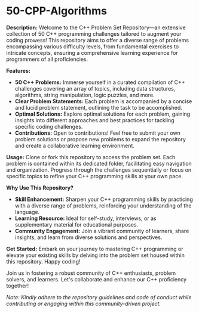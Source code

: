 # 50-CPP-Algorithms

**Description:**
Welcome to the C++ Problem Set Repository—an extensive collection of 50 C++ programming challenges tailored to augment your coding prowess! This repository aims to offer a diverse range of problems encompassing various difficulty levels, from fundamental exercises to intricate concepts, ensuring a comprehensive learning experience for programmers of all proficiencies.

**Features:**
- **50 C++ Problems:** Immerse yourself in a curated compilation of C++ challenges covering an array of topics, including data structures, algorithms, string manipulation, logic puzzles, and more.
- **Clear Problem Statements:** Each problem is accompanied by a concise and lucid problem statement, outlining the task to be accomplished.
- **Optimal Solutions:** Explore optimal solutions for each problem, gaining insights into different approaches and best practices for tackling specific coding challenges.
- **Contributions:** Open to contributions! Feel free to submit your own problem solutions or propose new problems to expand the repository and create a collaborative learning environment.

**Usage:**
Clone or fork this repository to access the problem set. Each problem is contained within its dedicated folder, facilitating easy navigation and organization. Progress through the challenges sequentially or focus on specific topics to refine your C++ programming skills at your own pace.

**Why Use This Repository?**
- **Skill Enhancement:** Sharpen your C++ programming skills by practicing with a diverse range of problems, reinforcing your understanding of the language.
- **Learning Resource:** Ideal for self-study, interviews, or as supplementary material for educational purposes.
- **Community Engagement:** Join a vibrant community of learners, share insights, and learn from diverse solutions and perspectives.

**Get Started:**
Embark on your journey to mastering C++ programming or elevate your existing skills by delving into the problem set housed within this repository. Happy coding!

Join us in fostering a robust community of C++ enthusiasts, problem solvers, and learners. Let's collaborate and enhance our C++ proficiency together!

*Note: Kindly adhere to the repository guidelines and code of conduct while contributing or engaging within this community-driven project.*
